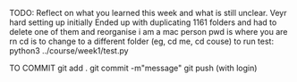 TODO: Reflect on what you learned this week and what is still unclear.
Veyr hard setting up initially 
Ended up with duplicating 1161 folders and had to delete one of them and reorganise 
i am a mac person 
pwd is where you are rn 
cd is to change to a different folder (eg, cd me, cd couse)
to run test: python3 ../course/week1/test.py


TO COMMIT 
git add .
git commit -m"message"
git push     (with login)
